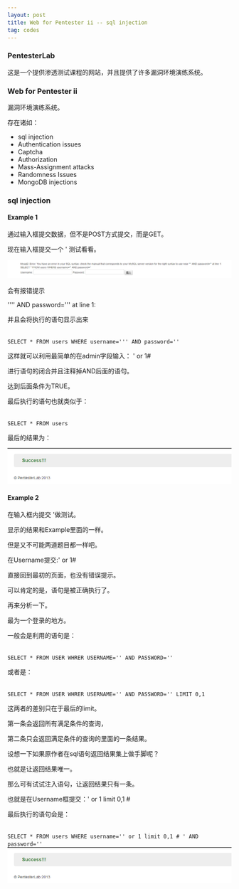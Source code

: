 ```yaml
---
layout: post
title: Web for Pentester ii -- sql injection
tag: codes
---
```


### PentesterLab

这是一个提供渗透测试课程的网站，并且提供了许多漏洞环境演练系统。

### Web for Pentester ii

漏洞环境演练系统。

存在诸如：

- sql injection
- Authentication issues
- Captcha
- Authorization
- Mass-Assignment attacks
- Randomness Issues
- MongoDB injections

### sql injection

#### Example 1

通过输入框提交数据，但不是POST方式提交，而是GET。

现在输入框提交一个 ' 测试看看。

<img src="/images/PentesterLab-Sql1.png" alt="">

会有报错提示

'''' AND password=''' at line 1: 

并且会将执行的语句显示出来

<code>
SELECT * FROM users WHERE username=''' AND password=''
</code>

这样就可以利用最简单的在admin字段输入： ' or 1#

进行语句的闭合并且注释掉AND后面的语句。

达到后面条件为TRUE。

最后执行的语句也就类似于：

<code>
SELECT * FROM users
</code>

最后的结果为：

<img src="/images/PentesterLab-Sql1-1.png" alt="">

#### Example 2

在输入框内提交 '做测试。

显示的结果和Example里面的一样。

但是又不可能两道题目都一样吧。

在Username提交:' or 1#

直接回到最初的页面，也没有错误提示。

可以肯定的是，语句是被正确执行了。

再来分析一下。

最为一个登录的地方。

一般会是利用的语句是：

<code>
SELECT * FROM USER WHRER USERNAME='' AND PASSWORD=''
</code>

或者是：

<code>
SELECT * FROM USER WHRER USERNAME='' AND PASSWORD='' LIMIT 0,1
</code>

这两者的差别只在于最后的limit。

第一条会返回所有满足条件的查询，

第二条只会返回满足条件的查询的里面的一条结果。

设想一下如果原作者在sql语句返回结果集上做手脚呢？

也就是让返回结果唯一。

那么可有试试注入语句，让返回结果只有一条。

也就是在Username框提交：' or 1 limit 0,1 #

最后执行的语句会是：

<code>
SELECT * FROM users WHERE username='' or 1 limit 0,1 # ' AND password=''
</code>

<img src="/images/PentesterLab-Sql1-1.png" alt="">